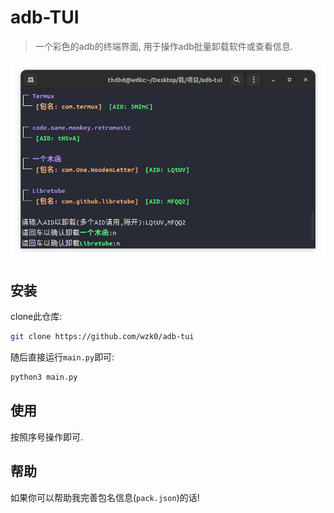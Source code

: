 # adb-TUI

> 一个彩色的adb的终端界面, 用于操作adb批量卸载软件或查看信息.

![效果图](https://github.com/wzk0/photo/blob/main/%E6%88%AA%E5%9B%BE%202023-02-12%2014-30-32.png?raw=true)

## 安装

clone此仓库:

```sh
git clone https://github.com/wzk0/adb-tui
```

随后直接运行`main.py`即可:

```sh
python3 main.py
```

## 使用

按照序号操作即可.

## 帮助

如果你可以帮助我完善包名信息(`pack.json`)的话!